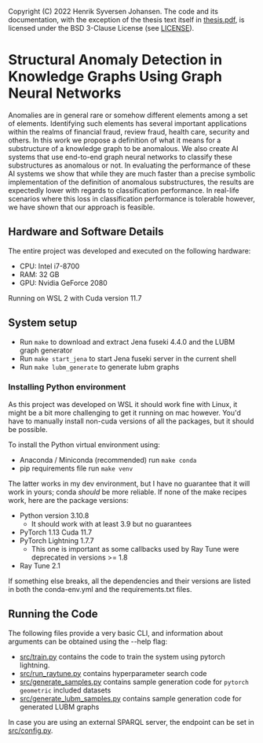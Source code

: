 Copyright (C) 2022 Henrik Syversen Johansen. The code and its documentation,
with the exception of the thesis text itself in [thesis.pdf](thesis.pdf), is licensed under
the BSD 3-Clause License (see [LICENSE](LICENSE)).

# Structural Anomaly Detection in Knowledge Graphs Using Graph Neural Networks 
Anomalies are in general rare or somehow different elements among a set of
elements. Identifying such elements has several important applications within
the realms of financial fraud, review fraud, health care, security and others.
In this work we propose a definition of what it means for a substructure of a
knowledge graph to be anomalous. We also create AI systems that use end-to-end
graph neural networks to classify these substructures as anomalous or not. In
evaluating the performance of these AI systems we show that while they are much
faster than a precise symbolic implementation of the definition of anomalous
substructures, the results are expectedly lower with regards to classification
performance. In real-life scenarios where this loss in classification
performance is tolerable however, we have shown that our approach is feasible.


## Hardware and Software Details
The entire project was developed and executed on the following hardware:
- CPU: Intel i7-8700
- RAM: 32 GB
- GPU: Nvidia GeForce 2080

Running on WSL 2 with Cuda version 11.7

## System setup
- Run `make` to download and extract Jena fuseki 4.4.0 and the LUBM graph generator
- Run `make start_jena` to start Jena fuseki server in the current shell
- Run `make lubm_generate` to generate lubm graphs

### Installing Python environment
As this project was developed on WSL it should work fine with Linux, it might be
a bit more challenging to get it running on mac however. You'd have to manually
install non-cuda versions of all the packages, but it should be possible.

To install the Python virtual environment using:
- Anaconda / Miniconda (recommended) run `make conda`
- pip requirements file run `make venv`

The latter works in my dev environment, but I have no guarantee that it will
work in yours; conda *should* be more reliable. If none of the make recipes
work, here are the package versions:
- Python version 3.10.8 
    - It should work with at least 3.9 but no guarantees
- PyTorch 1.13 Cuda 11.7
- PyTorch Lightning 1.7.7 
    - This one is important as some callbacks used by Ray Tune were deprecated
      in versions >= 1.8
- Ray Tune 2.1

If something else breaks, all the dependencies and their versions are listed in
both the conda-env.yml and the requirements.txt files.

## Running the Code
The following files provide a very basic CLI, and information about arguments
can be obtained using the --help flag: 
- [src/train.py](src/train.py) contains the code to train the system using pytorch
  lightning.
- [src/run_raytune.py](src/run_raytune.py) contains hyperparameter search code
- [src/generate_samples.py](src/generate_samples.py) contains sample generation code for `pytorch geometric`
  included datasets
- [src/generate_lubm_samples.py](src/generate_lubm_samples.py) contains sample generation code for generated LUBM graphs
  

In case you are using an external SPARQL server, the endpoint can be set in [src/config.py](src/config.py).